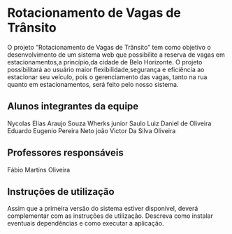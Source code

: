 # Rotacionamento de Vagas de Trânsito

O projeto “Rotacionamento de Vagas de Trânsito” tem como objetivo o desenvolvimento de um sistema web que possibilite a reserva de vagas em estacionamentos,a princípio,da cidade de Belo Horizonte. O projeto possibilitará ao usuário maior flexibilidade,segurança e eficiência ao estacionar  seu veículo, pois o gerenciamento das vagas, tanto na rua quanto em estacionamentos, será feito pelo nosso sistema.

## Alunos integrantes da equipe

Nycolas Elias Araujo Souza
Wherks junior 
Saulo Luiz
Daniel de Oliveira
Eduardo Eugenio Pereira Neto
joão Victor Da Silva Oliveira

## Professores responsáveis

Fábio Martins Oliveira

## Instruções de utilização

Assim que a primeira versão do sistema estiver disponível, deverá complementar com as instruções de utilização. Descreva como instalar eventuais dependências e como executar a aplicação.
